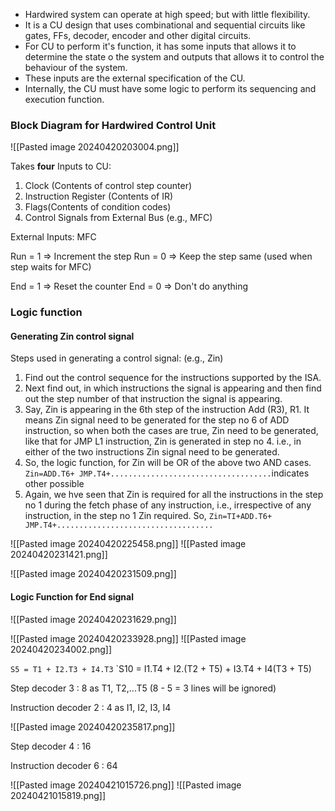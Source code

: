 - Hardwired system can operate at high speed; but with little flexibility.
- It is a CU design that uses combinational and sequential circuits like gates, FFs, decoder, encoder and other digital circuits.
- For CU to perform it's function, it has some inputs that allows it to determine the state o the system and outputs that allows it to control the behaviour of the system.
- These inputs are the external specification of the CU.
- Internally, the CU must have some logic to perform its sequencing and execution function.
### Block Diagram for Hardwired Control Unit
![[Pasted image 20240420203004.png]]

Takes **four** Inputs to CU:
1. Clock (Contents of control step counter)
2. Instruction Register (Contents of IR)
3. Flags(Contents of condition codes)
4. Control Signals from External Bus (e.g., MFC)

External Inputs: MFC

Run = 1 => Increment the step
Run = 0 => Keep the step same (used when step waits for MFC)

End = 1 => Reset the counter
End = 0 => Don't do anything

### Logic function
#### Generating Zin control signal

Steps used in generating a control signal: (e.g., Zin)
1. Find out the control sequence for the instructions supported by the ISA.
2. Next find out, in which instructions the signal is appearing and then find out the step number of that instruction the signal is appearing.
3. Say, Zin is appearing in the 6th step of the instruction Add (R3), R1. It means Zin signal need to be generated for the step no 6 of ADD instruction, so when both the cases are true, Zin need to be generated, like that for JMP L1 instruction, Zin is generated in step no 4. i.e., in either of the two instructions Zin signal need to be generated.
4. So, the logic function, for Zin will be OR of the above two AND cases. `Zin=ADD.T6+ JMP.T4+....................................`indicates other possible
5. Again, we hve seen that Zin is required for all the instructions in the step no 1 during the fetch phase of any instruction, i.e., irrespective of any instruction, in the step no 1 Zin required. So, `Zin=TI+ADD.T6+ JMP.T4+...................................`

![[Pasted image 20240420225458.png]]
![[Pasted image 20240420231421.png]]

![[Pasted image 20240420231509.png]]

#### Logic Function for End signal
![[Pasted image 20240420231629.png]]

![[Pasted image 20240420233928.png]]
![[Pasted image 20240420234002.png]]

`S5 = T1 + I2.T3 + I4.T3`
`S10 = I1.T4 + I2.(T2 + T5) + I3.T4 + I4(T3 + T5)

Step decoder 3 : 8
as T1, T2,...T5 (8 - 5 = 3 lines will be ignored)

Instruction decoder 2 : 4
as I1, I2, I3, I4

![[Pasted image 20240420235817.png]]

Step decoder 4 : 16

Instruction decoder 6 : 64

![[Pasted image 20240421015726.png]]
![[Pasted image 20240421015819.png]]

